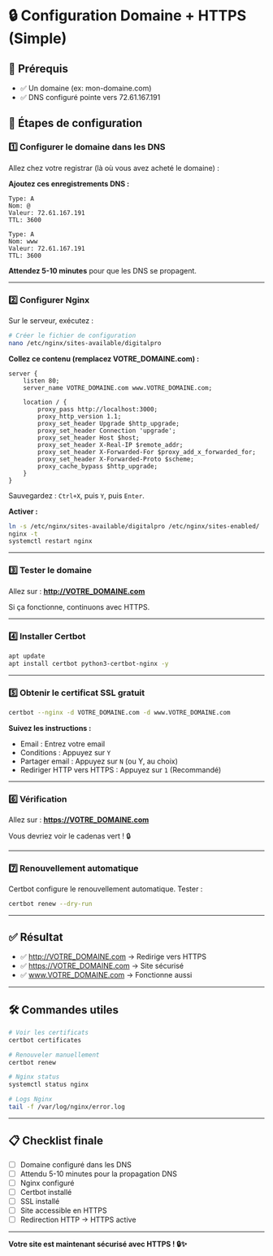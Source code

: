 # 🔒 Configuration Domaine + HTTPS (Simple)

## 📝 Prérequis
- ✅ Un domaine (ex: mon-domaine.com)
- ✅ DNS configuré pointe vers 72.61.167.191

## 🔧 Étapes de configuration

### 1️⃣ Configurer le domaine dans les DNS

Allez chez votre registrar (là où vous avez acheté le domaine) :

**Ajoutez ces enregistrements DNS :**

```
Type: A
Nom: @
Valeur: 72.61.167.191
TTL: 3600
```

```
Type: A  
Nom: www
Valeur: 72.61.167.191
TTL: 3600
```

**Attendez 5-10 minutes** pour que les DNS se propagent.

---

### 2️⃣ Configurer Nginx

Sur le serveur, exécutez :

```bash
# Créer le fichier de configuration
nano /etc/nginx/sites-available/digitalpro
```

**Collez ce contenu (remplacez VOTRE_DOMAINE.com) :**

```nginx
server {
    listen 80;
    server_name VOTRE_DOMAINE.com www.VOTRE_DOMAINE.com;

    location / {
        proxy_pass http://localhost:3000;
        proxy_http_version 1.1;
        proxy_set_header Upgrade $http_upgrade;
        proxy_set_header Connection 'upgrade';
        proxy_set_header Host $host;
        proxy_set_header X-Real-IP $remote_addr;
        proxy_set_header X-Forwarded-For $proxy_add_x_forwarded_for;
        proxy_set_header X-Forwarded-Proto $scheme;
        proxy_cache_bypass $http_upgrade;
    }
}
```

Sauvegardez : `Ctrl+X`, puis `Y`, puis `Enter`.

**Activer :**
```bash
ln -s /etc/nginx/sites-available/digitalpro /etc/nginx/sites-enabled/
nginx -t
systemctl restart nginx
```

---

### 3️⃣ Tester le domaine

Allez sur : **http://VOTRE_DOMAINE.com**

Si ça fonctionne, continuons avec HTTPS.

---

### 4️⃣ Installer Certbot

```bash
apt update
apt install certbot python3-certbot-nginx -y
```

---

### 5️⃣ Obtenir le certificat SSL gratuit

```bash
certbot --nginx -d VOTRE_DOMAINE.com -d www.VOTRE_DOMAINE.com
```

**Suivez les instructions :**
- Email : Entrez votre email
- Conditions : Appuyez sur `Y`
- Partager email : Appuyez sur `N` (ou Y, au choix)
- Rediriger HTTP vers HTTPS : Appuyez sur `1` (Recommandé)

---

### 6️⃣ Vérification

Allez sur : **https://VOTRE_DOMAINE.com**

Vous devriez voir le cadenas vert ! 🔒

---

### 7️⃣ Renouvellement automatique

Certbot configure le renouvellement automatique. Tester :

```bash
certbot renew --dry-run
```

---

## ✅ Résultat

- ✅ http://VOTRE_DOMAINE.com → Redirige vers HTTPS
- ✅ https://VOTRE_DOMAINE.com → Site sécurisé
- ✅ www.VOTRE_DOMAINE.com → Fonctionne aussi

---

## 🛠️ Commandes utiles

```bash
# Voir les certificats
certbot certificates

# Renouveler manuellement
certbot renew

# Nginx status
systemctl status nginx

# Logs Nginx
tail -f /var/log/nginx/error.log
```

---

## 📋 Checklist finale

- [ ] Domaine configuré dans les DNS
- [ ] Attendu 5-10 minutes pour la propagation DNS
- [ ] Nginx configuré
- [ ] Certbot installé
- [ ] SSL installé
- [ ] Site accessible en HTTPS
- [ ] Redirection HTTP → HTTPS active

---

**Votre site est maintenant sécurisé avec HTTPS ! 🔒✨**

